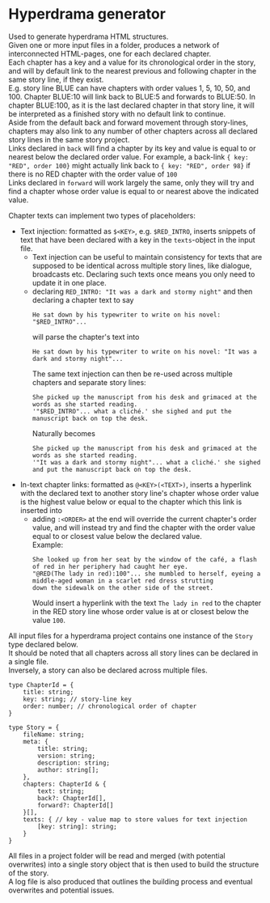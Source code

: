 # Hyperdrama generator
Used to generate hyperdrama HTML structures.  
Given one or more input files in a folder, produces a network of interconnected HTML-pages, 
one for each declared chapter.  
Each chapter has a key and a value for its chronological order in the story, and will by default link to the nearest previous and following chapter in the same story line, if they exist.  
E.g. story line BLUE can have chapters with order values 1, 5, 10, 50, and 100. Chapter BLUE:10 will link back to BLUE:5 and forwards to BLUE:50.
In chapter BLUE:100, as it is the last declared chapter in that story line, it will be interpreted as a finished story
with no default link to continue.  
Aside from the default back and forward movement through story-lines, chapters may also link to any number
of other chapters across all declared story lines in the same story project.  
Links declared in ``back`` will find a chapter by its key and value is equal to or nearest below the declared order value.
For example, a back-link ``{ key: "RED", order 100}`` might actually link back to ``{ key: "RED", order 98}``
if there is no RED chapter with the order value of `100`  
Links declared in ``forward`` will work largely the same, only they will try and find a chapter whose order value
is equal to or nearest above the indicated value.

Chapter texts can implement two types of placeholders:
- Text injection: formatted as ``$<KEY>``, e.g. ``$RED_INTRO``, inserts snippets of text that have been
declared with a key in the ``texts``-object in the input file. 
  - Text injection can be useful to maintain consistency for texts that are supposed to be identical
   across multiple story lines, like dialogue, broadcasts etc. 
 Declaring such texts once means you only need to update it in one place.
  - declaring ``RED_INTRO: "It was a dark and stormy night"`` and then declaring a chapter text to say   
    ```
    He sat down by his typewriter to write on his novel: "$RED_INTRO"...
    ```  
    will parse the chapter's text into  
    ```
    He sat down by his typewriter to write on his novel: "It was a dark and stormy night"...
    ```
    The same text injection can then be re-used across multiple chapters and separate story lines:  
    ```
    She picked up the manuscript from his desk and grimaced at the words as she started reading.
    '"$RED_INTRO"... what a cliché.' she sighed and put the manuscript back on top the desk. 
    ```
    Naturally becomes
    ```
    She picked up the manuscript from his desk and grimaced at the words as she started reading.
    '"It was a dark and stormy night"... what a cliché.' she sighed and put the manuscript back on top the desk. 
    ``` 
- In-text chapter links: formatted as ``@<KEY>(<TEXT>)``, inserts a hyperlink with the declared
text to another story line's chapter whose order value is the highest value 
below or equal to the chapter which this link is inserted into
  - adding ``:<ORDER>`` at the end will override the current chapter's order value,
 and will instead try and find the chapter 
 with the order value equal to or closest value below the declared value.  
   Example: 
    ```
    She looked up from her seat by the window of the café, a flash of red in her periphery had caught her eye.
    "@RED(The lady in red):100"... she mumbled to herself, eyeing a middle-aged woman in a scarlet red dress strutting
    down the sidewalk on the other side of the street.
    ```
    Would insert a hyperlink with the text `The lady in red` to the chapter in the RED story line
 whose order value is at or closest below the value `100`. 

All input files for a hyperdrama project contains one instance of the `Story` type declared below.  
It should be noted that all chapters across all story lines can be declared in a single file.  
Inversely, a story can also be declared across multiple files. 
```
type ChapterId = {
    title: string;
    key: string; // story-line key
    order: number; // chronological order of chapter
}

type Story = {
    fileName: string;
    meta: {
        title: string;
        version: string;
        description: string;
        author: string[];
    },
    chapters: ChapterId & { 
        text: string;
        back?: ChapterId[],
        forward?: ChapterId[]
    }[],
    texts: { // key - value map to store values for text injection
        [key: string]: string;
    }
}
```
All files in a project folder will be read and merged (with potential overwrites) into a single story object
that is then used to build the structure of the story.  
A log file is also produced that outlines the building process and eventual overwrites and potential issues.  


